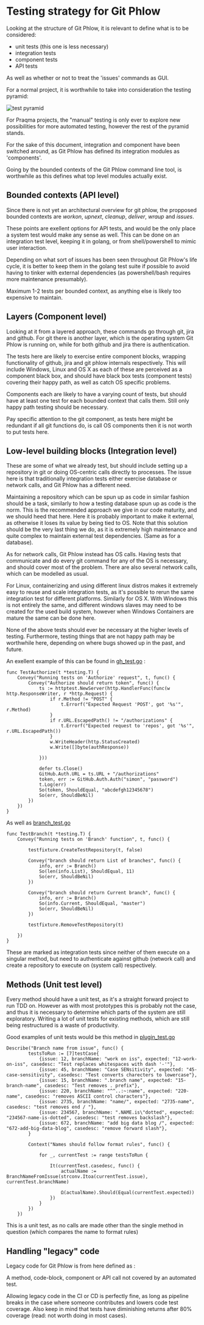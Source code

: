 # Testing strategy for Git Phlow
Looking at the structure of Git Phlow, it is relevant to define what is to be considered:
- unit tests (this one is less necessary)
- integration tests
- component tests 
- API tests

As well as whether or not to treat the 'issues' commands as GUI. 

For a normal project, it is worthwhile to take into consideration the testing pyramid: 

![test pyramid](./testpyramid.png "Testing pyramid")

For Praqma projects, the "manual" testing is only ever to explore new possibilities for more automated testing, however the rest of the pyramid stands. 

For the sake of this document, integration and component have been switched around, as Git Phlow has defined its integration modules as 'components'. 

Going by the bounded contexts of the Git Phlow command line tool, is worthwhile as this defines what top level modules actually exist. 

## Bounded contexts (API level)
Since there is not yet an architectural overview for git phlow, the propposed bounded contexts are *workon*, *upnext*, *cleanup*, *deliver*, *wraup* and *issues*. 

These points are exellent options for API tests, and would be the only place a system test would make any sense as well. This can be done on an integration test level, keeping it in golang, or from shell/powershell to mimic user interaction. 

Depending on what sort of issues has been seen throughout Git Phlow's life cycle, it is better to keep them in the golang test suite if possible to avoid having to tinker with external dependencies (as powershell/bash requires more maintenance presumably).

Maximum 1-2 tests per bounded context, as anything else is likely too expensive to maintain. 

## Layers (Component level)
Looking at it from a layered approach, these commands go through git, jira and github. For git there is another layer, which is the operating system Git Phlow is running on, while for both github and jira there is authentication. 

The tests here are likely to exercise entire component blocks, wrapping functionality of github, jira and git phlow internals respectively. This will include Windows, Linux and OS X as each of these are perceived as a component black box, and should have black box tests (component tests) covering their happy path, as well as catch OS specific problems. 

Components each are likely to have a varying count of tests, but should have at least one test for each bounded context that calls them. Still only happy path testing should be necessary. 

Pay specific attention to the git component, as tests here might be redundant if all git functions do, is call OS components then it is not worth to put tests here. 

## Low-level building blocks (Integration level)
These are some of what we already test, but should include setting up a repository in git or doing OS-centric calls directly to processes. 
The issue here is that traditionally integration tests either exercise database or network calls, and Git Phlow has a different need. 

Maintaining a repository which can be spun up as code in similar fashion should be a task, similarly to how a testing database spun up as code is the norm. This is the recommended approach we give in our code maturity, and we should heed that here. Here it is probably important to make it external, as otherwise it loses its value by being tied to OS. Note that this solution should be the very last thing we do, as it is extremely high maintenance and quite complex to maintain external test dependencies. (Same as for a database). 

As for network calls, Git Phlow instead has OS calls. Having tests that communicate and do every git command for any of the OS is necessary, and should cover most of the problem. There are also several network calls, which can be modelled as usual. 

For Linux, containerizing and using different linux distros makes it extremely easy to reuse and scale integration tests, as it's possible to rerun the same integration test for different platforms. 
Similarly for OS X. With Windows this is not entirely the same, and different windows slaves may need to be created for the used build system, however when Windows Containers are mature the same can be done here. 

None of the above tests should ever be necessary at the higher levels of testing. Furthermore, testing things that are not happy path may be worthwhile here, depending on where bugs showed up in the past, and future. 

An exellent example of this can be found in [gh_test.go](https://github.com/Praqma/git-phlow/blob/master/plugins/gh_test.go) : 
```
func TestAuthorize(t *testing.T) {
	Convey("Running tests on 'Authorize' request", t, func() {
		Convey("Authorize should return token", func() {
			ts := httptest.NewServer(http.HandlerFunc(func(w http.ResponseWriter, r *http.Request) {
				if r.Method != "POST" {
					t.Errorf("Expected Request 'POST', got '%s'", r.Method)
				}
				if r.URL.EscapedPath() != "/authorizations" {
					t.Errorf("Expected request to 'repos', got '%s'", r.URL.EscapedPath())
				}
				w.WriteHeader(http.StatusCreated)
				w.Write([]byte(authResponse))

			}))

			defer ts.Close()
			GitHub.Auth.URL = ts.URL + "/authorizations"
			token, err := GitHub.Auth.Auth("simon", "password")
			t.Log(err)
			So(token, ShouldEqual, "abcdefgh12345678")
			So(err, ShouldBeNil)
		})
	})
}
```

As well as [branch_test.go](https://github.com/Praqma/git-phlow/blob/master/githandler/branch_test.go)

```
func TestBranch(t *testing.T) {
	Convey("Running tests on 'Branch' function", t, func() {

		testfixture.CreateTestRepository(t, false)

		Convey("branch should return List of branches", func() {
			info, err := Branch()
			So(len(info.List), ShouldEqual, 11)
			So(err, ShouldBeNil)
		})

		Convey("branch should return Current branch", func() {
			info, err := Branch()
			So(info.Current, ShouldEqual, "master")
			So(err, ShouldBeNil)
		})

		testfixture.RemoveTestRepository(t)

	})
}
```
These are marked as integration tests since neither of them execute on a singular method, but need to authenticate against github (network call) and create a repository to execute on (system call) respectively. 


## Methods (Unit test level)
Every method should have a unit test, as it's a straight forward project to run TDD on. However as with most prototypes this is probably not the case, and thus it is necessary to determine which parts of the system are still exploratory. 
Writing a lot of unit tests for existing methods, which are still being restructured is a waste of productivity. 

Good examples of unit tests would be this method in [plugin_test.go](https://github.com/Praqma/git-phlow/blob/master/plugins/plugin_test.go)

```
Describe("Branch name from issue", func() {
		testsToRun := [7]testCase{
			{issue: 12, branchName: "work on iss", expected: "12-work-on-iss", casedesc: "Test replaces whitespaces with dash '-'"},
			{issue: 45, branchName: "Case SENsitivity", expected: "45-case-sensitivity", casedesc: "Test converts charecters to lowercase"},
			{issue: 15, branchName: ".branch name", expected: "15-branch-name", casedesc: "Test removes . prefix"},
			{issue: 220, branchName: "^^..:~:name", expected: "220-name", casedesc: "removes ASCII control characters"},
			{issue: 2735, branchName: "name/", expected: "2735-name", casedesc: "test removes end / "},
			{issue: 234567, branchName: ".NAME.is\"dotted", expected: "234567-name-is-dotted", casedesc: "test removes backslash"},
			{issue: 672, branchName: "add big data blog /", expected: "672-add-big-data-blog", casedesc: "remove forward slash"},
		}

		Context("Names should follow format rules", func() {

			for _, currentTest := range testsToRun {

				It(currentTest.casedesc, func() {
					actualName := BranchNameFromIssue(strconv.Itoa(currentTest.issue), currentTest.branchName)

					Ω(actualName).Should(Equal(currentTest.expected))
				})
			}
		})
	})
```

This is a unit test, as no calls are made other than the single method in question (which compares the name to format rules)


## Handling "legacy" code
Legacy code for Git Phlow is from here defined as : 

A method, code-block, component or API call not covered by an automated test. 

Allowing legacy code in the CI or CD is perfectly fine, as long as pipeline breaks in the case where someone contributes and lowers code test coverage. Also keep in mind that tests have diminishing returns after 80% coverage (read: not worth doing in most cases). 






